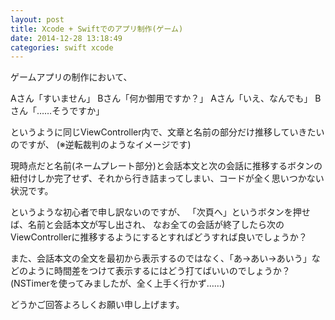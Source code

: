 ```yaml
---
layout: post
title: Xcode + Swiftでのアプリ制作(ゲーム)
date: 2014-12-28 13:18:49
categories: swift xcode
---
```

<!-- {% raw %} -->
<p>ゲームアプリの制作において、</p>

<p>Aさん「すいません」
Bさん「何か御用ですか？」
Aさん「いえ、なんでも」
Bさん「……そうですか」</p>

<p>というように同じViewController内で、文章と名前の部分だけ推移していきたいのですが、
(※逆転裁判のようなイメージです)</p>

<p>現時点だと名前(ネームプレート部分)と会話本文と次の会話に推移するボタンの紐付けしか完了せず、それから行き詰まってしまい、コードが全く思いつかない状況です。</p>

<p>というような初心者で申し訳ないのですが、
「次頁へ」というボタンを押せば、名前と会話本文が写し出され、
なお全ての会話が終了したら次のViewControllerに推移するようにするとすればどうすれば良いでしょうか？</p>

<p>また、会話本文の全文を最初から表示するのではなく、「あ→あい→あいう」などのように時間差をつけて表示するにはどう打てばいいのでしょうか？
(NSTimerを使ってみましたが、全く上手く行かず……)</p>

<p>どうかご回答よろしくお願い申し上げます。</p>
<!-- {% endraw %} -->
